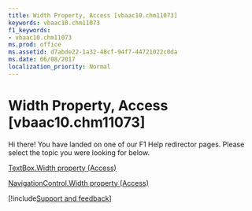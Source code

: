 ```yaml
---
title: Width Property, Access [vbaac10.chm11073]
keywords: vbaac10.chm11073
f1_keywords:
- vbaac10.chm11073
ms.prod: office
ms.assetid: d7abde22-1a32-48cf-94f7-44721022c0da
ms.date: 06/08/2017
localization_priority: Normal
---
```



# Width Property, Access [vbaac10.chm11073]

Hi there! You have landed on one of our F1 Help redirector pages. Please select the topic you were looking for below.

[TextBox.Width property (Access)](https://msdn.microsoft.com/library/0bb72524-6682-f783-e9f9-4fd34a757a40%28Office.15%29.aspx)

[NavigationControl.Width property (Access)](https://msdn.microsoft.com/library/373efc78-6b33-827a-5b95-9cc9fff7f9e6%28Office.15%29.aspx)

[!include[Support and feedback](~/includes/feedback-boilerplate.md)]